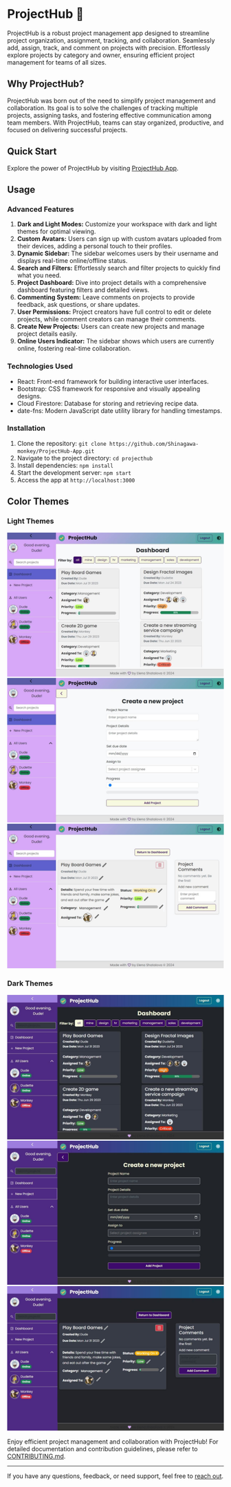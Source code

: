 # ProjectHub 🚀

ProjectHub is a robust project management app designed to streamline project organization, assignment, tracking, and collaboration. Seamlessly add, assign, track, and comment on projects with precision. Effortlessly explore projects by category and owner, ensuring efficient project management for teams of all sizes.

## Why ProjectHub?

ProjectHub was born out of the need to simplify project management and collaboration. Its goal is to solve the challenges of tracking multiple projects, assigning tasks, and fostering effective communication among team members. With ProjectHub, teams can stay organized, productive, and focused on delivering successful projects.

## Quick Start

Explore the power of ProjectHub by visiting [ProjectHub App](https://project-hub-site.web.app/).

## Usage

### Advanced Features

1. **Dark and Light Modes:** Customize your workspace with dark and light themes for optimal viewing.
2. **Custom Avatars:** Users can sign up with custom avatars uploaded from their devices, adding a personal touch to their profiles.
3. **Dynamic Sidebar:** The sidebar welcomes users by their username and displays real-time online/offline status.
4. **Search and Filters:** Effortlessly search and filter projects to quickly find what you need.
5. **Project Dashboard:** Dive into project details with a comprehensive dashboard featuring filters and detailed views.
6. **Commenting System:** Leave comments on projects to provide feedback, ask questions, or share updates.
7. **User Permissions:** Project creators have full control to edit or delete projects, while comment creators can manage their comments.
8. **Create New Projects:** Users can create new projects and manage project details easily.
9. **Online Users Indicator:** The sidebar shows which users are currently online, fostering real-time collaboration.

### Technologies Used

- React: Front-end framework for building interactive user interfaces.
- Bootstrap: CSS framework for responsive and visually appealing designs.
- Cloud Firestore: Database for storing and retrieving recipe data.
- date-fns: Modern JavaScript date utility library for handling timestamps.

### Installation

1. Clone the repository: `git clone https://github.com/Shinagawa-monkey/ProjectHub-App.git`
2. Navigate to the project directory: `cd projecthub`
3. Install dependencies: `npm install`
4. Start the development server: `npm start`
5. Access the app at `http://localhost:3000`

## Color Themes

### Light Themes
![Light Theme 1](/screenshots/projectHubLight1.jpg "Light Theme 1")
![Light Theme 2](/screenshots/projectHubLight2.jpg "Light Theme 2")
![Light Theme 3](/screenshots/projectHubLight3.jpg "Light Theme 3")

### Dark Themes
![Dark Theme 1](/screenshots/projectHubDark1.jpg "Dark Theme 1")
![Dark Theme 2](/screenshots/projectHubDark2.jpg "Dark Theme 2")
![Dark Theme 3](/screenshots/projectHubDark3.jpg "Dark Theme 3")

Enjoy efficient project management and collaboration with ProjectHub! For detailed documentation and contribution guidelines, please refer to [CONTRIBUTING.md](CONTRIBUTING.md).

---

If you have any questions, feedback, or need support, feel free to [reach out](mailto:elenashatalova.it@gmail.com).
